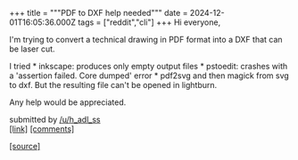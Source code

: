 +++
title = """PDF to DXF help needed"""
date = 2024-12-01T16:05:36.000Z
tags = ["reddit","cli"]
+++
Hi everyone,

I'm trying to convert a technical drawing in PDF format into a DXF that can be laser cut.

I tried \* inkscape: produces only empty output files \* pstoedit: crashes with a 'assertion failed. Core dumped' error \* pdf2svg and then magick from svg to dxf. But the resulting file can't be opened in lightburn.

Any help would be appreciated.

submitted by [/u/h\_adl\_ss](https://www.reddit.com/user/h_adl_ss)  
[\[link\]](https://www.reddit.com/r/commandline/comments/1h46igm/pdf_to_dxf_help_needed/) [\[comments\]](https://www.reddit.com/r/commandline/comments/1h46igm/pdf_to_dxf_help_needed/)

[[source]](https://www.reddit.com/r/commandline/comments/1h46igm/pdf_to_dxf_help_needed/)
